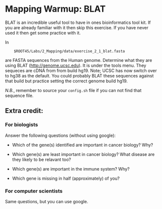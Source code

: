 # Mapping Warmup: BLAT

BLAT is an incredible useful tool to have in ones bioinformatics tool kit. If you are already familiar with it then skip this exercise. If you have never used it then get some practice with it. 

In
```
	$ROOT45/Labs/2_Mapping/data/exercise_2_1_blat.fasta
```

are FASTA sequences from the Human genome. Determine what they are using BLAT (http://genome.ucsc.edu). It is under the tools menu. They sequeces are cDNA from from build hg19. Note; UCSC has now switch over to hg38 as the default. You could probably BLAT these sequences against that build but practice setting the correct genome build hg19. 

_N.B._, remember to source your `config.sh` file if you can not find that sequence file.

## Extra credit:

### For biologists

Answer the following questions (without using google):

* Which of the gene(s) identified are important in cancer biology? Why?

* Which gene(s) are least important in cancer biology? What disease are they likely to be relavant too?

* Which gene(s) are important in the immune system? Why?

* Which gene is missing in half (approximately) of you?

### For computer scientists

Same questions, but you can use google. 
